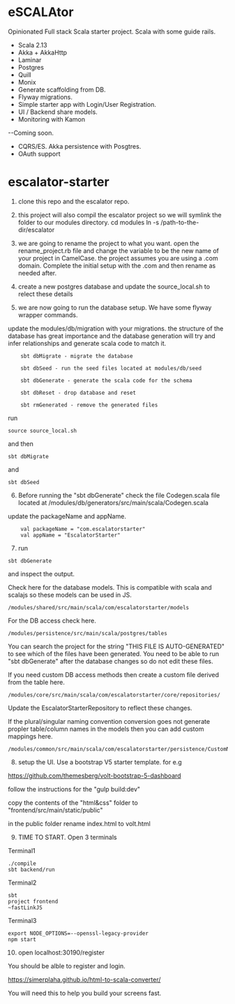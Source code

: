 # eSCALAtor

Opinionated Full stack Scala starter project. Scala with some guide rails.

- Scala 2.13
- Akka + AkkaHttp
- Laminar
- Postgres
- Quill
- Monix
- Generate scaffolding from DB. 
- Flyway migrations. 
- Simple starter app with Login/User Registration. 
- UI / Backend share models. 
- Monitoring with Kamon

--Coming soon.
- CQRS/ES. Akka persistence with Posgtres. 
- OAuth support


# escalator-starter

1. clone this repo and the escalator repo. 
2. this project will also compil the escalator project so we will symlink the folder to our modules directory. 
cd modules
ln -s /path-to-the-dir/escalator

3. we are going to rename the project to what you want. open the rename_project.rb file and change the <CHANGE THIS> variable to be the new name of your project in CamelCase. the project assumes you are using a .com domain. Complete the initial setup with the .com and then rename as needed after. 

4. create a new postgres database and update the source_local.sh to relect these details

5. we are now going to run the database setup. We have some flyway wrapper commands. 

update the modules/db/migration with your migrations. the structure of the database has great importance and the database generation will try and infer relationships and generate scala code to match it. 
```
	sbt dbMigrate - migrate the database

	sbt dbSeed - run the seed files located at modules/db/seed

	sbt dbGenerate - generate the scala code for the schema

	sbt dbReset - drop database and reset

	sbt rmGenerated - remove the generated files
```

 run
```
source source_local.sh
```
and then
```
sbt dbMigrate
```
and
```
sbt dbSeed
```

6. Before running the "sbt dbGenerate" check the file Codegen.scala file located at
/modules/db/generators/src/main/scala/Codegen.scala

update the packageName and appName.
```
    val packageName = "com.escalatorstarter"
    val appName = "EscalatorStarter"
```
7.  run 
```
sbt dbGenerate
```
 and inspect the output. 

Check here for the database models. This is compatible with scala and scalajs so these models can be used in JS.
```
/modules/shared/src/main/scala/com/escalatorstarter/models
```

For the DB access check here.
```
/modules/persistence/src/main/scala/postgres/tables
```

You can search the project for the string "THIS FILE IS AUTO-GENERATED" to see which of the files have been generated. You need to be able to run "sbt dbGenerate" after the database changes so do not edit these files. 

If you need custom DB access methods then create a custom file derived from the table here.
```
/modules/core/src/main/scala/com/escalatorstarter/core/repositories/
```
Update the EscalatorStarterRepository to reflect these changes. 

If the plural/singular naming convention conversion goes not generate propler table/column names in the models then you can add custom mappings here.
```
/modules/common/src/main/scala/com/escalatorstarter/persistence/CustomNameMapper.scala 
```

8. setup the UI. Use a bootstrap V5 starter template. for e.g

https://github.com/themesberg/volt-bootstrap-5-dashboard

follow the instructions for the "gulp build:dev"

copy the contents of the "html&css" folder to "frontend/src/main/static/public"

in the public folder rename index.html to volt.html

9.  TIME TO START. Open 3 terminals

Terminal1
```
./compile
sbt backend/run
```

Terminal2
```
sbt 
project frontend
~fastLinkJS
```

Terminal3
```
export NODE_OPTIONS=--openssl-legacy-provider
npm start
```

10. open
localhost:30190/register

You should be alble to register and login.


https://simerplaha.github.io/html-to-scala-converter/

You will need this to help you build your screens fast. 



